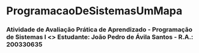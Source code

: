 # ProgramacaoDeSistemasUmMapa
<h3>Atividade de Avaliação Prática de Aprendizado - Programação de Sistemas I &lt;> Estudante: João Pedro de Ávila Santos - R.A.: 200330635</h3>
